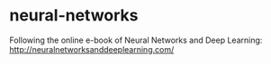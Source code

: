 # neural-networks
Following the online e-book of Neural Networks and Deep Learning: http://neuralnetworksanddeeplearning.com/
